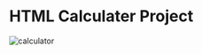 # HTML Calculater Project
![calculator](https://github.com/rabiaztoprak/APY-Ventures-Bootcamp---React-js/assets/80384765/3bc4bcde-802d-4916-a957-d98bbbd03109)
